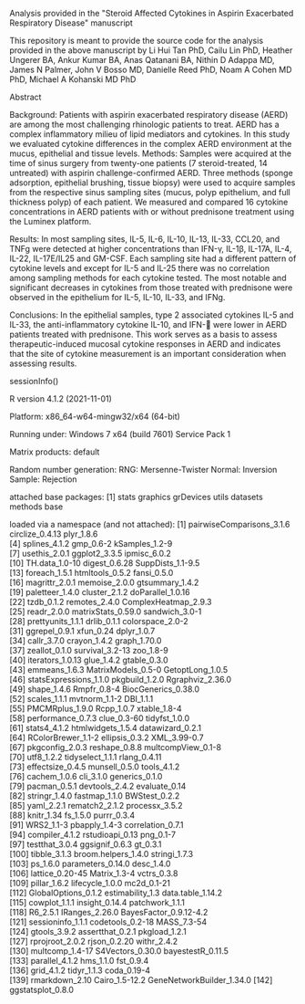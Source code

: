 Analysis provided in the "Steroid Affected Cytokines in Aspirin Exacerbated Respiratory Disease" manuscript

This repository is meant to provide the source code for the analysis provided in the above manuscript by Li Hui Tan PhD, Cailu Lin PhD, Heather Ungerer BA, Ankur Kumar BA, Anas Qatanani BA, Nithin D Adappa MD, James N Palmer, John V Bosso MD, Danielle Reed PhD, Noam A Cohen MD PhD, Michael A Kohanski MD PhD

Abstract

Background: Patients with aspirin exacerbated respiratory disease (AERD) are among the most challenging rhinologic patients to treat. AERD has a complex inflammatory milieu of lipid mediators and cytokines. In this study we evaluated cytokine differences in the complex AERD environment at the mucus, epithelial and tissue levels.
Methods: Samples were acquired at the time of sinus surgery from twenty-one patients (7 steroid-treated, 14 untreated) with aspirin challenge-confirmed AERD. Three methods (sponge adsorption, epithelial brushing, tissue biopsy) were used to acquire samples from the respective sinus sampling sites (mucus, polyp epithelium, and full thickness polyp) of each patient. We measured and compared 16 cytokine concentrations in AERD patients with or without prednisone treatment using the Luminex platform.

Results: In most sampling sites, IL-5, IL-6, IL-10, IL-13, IL-33, CCL20, and TNFg were detected at higher concentrations than IFN-γ, IL-1β, IL-17A, IL-4, IL-22, IL-17E/IL25 and GM-CSF. Each sampling site had a different pattern of cytokine levels and except for IL-5 and IL-25 there was no correlation among sampling methods for each cytokine tested. The most notable and significant decreases in cytokines from those treated with prednisone were observed in the epithelium for IL-5, IL-10, IL-33, and IFNg.

Conclusions: In the epithelial samples, type 2 associated cytokines IL-5 and IL-33, the anti-inflammatory cytokine IL-10, and IFN- were lower in AERD patients treated with prednisone. This work serves as a basis to assess therapeutic-induced mucosal cytokine responses in AERD and indicates that the site of cytokine measurement is an important consideration when assessing results.


sessionInfo()

R version 4.1.2 (2021-11-01)

Platform: x86_64-w64-mingw32/x64 (64-bit)

Running under: Windows 7 x64 (build 7601) Service Pack 1

Matrix products: default

Random number generation:
 RNG:     Mersenne-Twister 
 Normal:  Inversion 
 Sample:  Rejection 
 
attached base packages:
[1] stats     graphics  grDevices utils     datasets  methods   base     

loaded via a namespace (and not attached):
  [1] pairwiseComparisons_3.1.6 circlize_0.4.13           plyr_1.8.6               
  [4] splines_4.1.2             gmp_0.6-2                 kSamples_1.2-9           
  [7] usethis_2.0.1             ggplot2_3.3.5             ipmisc_6.0.2             
 [10] TH.data_1.0-10            digest_0.6.28             SuppDists_1.1-9.5        
 [13] foreach_1.5.1             htmltools_0.5.2           fansi_0.5.0              
 [16] magrittr_2.0.1            memoise_2.0.0             gtsummary_1.4.2          
 [19] paletteer_1.4.0           cluster_2.1.2             doParallel_1.0.16        
 [22] tzdb_0.1.2                remotes_2.4.0             ComplexHeatmap_2.9.3     
 [25] readr_2.0.0               matrixStats_0.59.0        sandwich_3.0-1           
 [28] prettyunits_1.1.1         drlib_0.1.1               colorspace_2.0-2         
 [31] ggrepel_0.9.1             xfun_0.24                 dplyr_1.0.7              
 [34] callr_3.7.0               crayon_1.4.2              graph_1.70.0             
 [37] zeallot_0.1.0             survival_3.2-13           zoo_1.8-9                
 [40] iterators_1.0.13          glue_1.4.2                gtable_0.3.0             
 [43] emmeans_1.6.3             MatrixModels_0.5-0        GetoptLong_1.0.5         
 [46] statsExpressions_1.1.0    pkgbuild_1.2.0            Rgraphviz_2.36.0         
 [49] shape_1.4.6               Rmpfr_0.8-4               BiocGenerics_0.38.0      
 [52] scales_1.1.1              mvtnorm_1.1-2             DBI_1.1.1                
 [55] PMCMRplus_1.9.0           Rcpp_1.0.7                xtable_1.8-4             
 [58] performance_0.7.3         clue_0.3-60               tidyfst_1.0.0            
 [61] stats4_4.1.2              htmlwidgets_1.5.4         datawizard_0.2.1         
 [64] RColorBrewer_1.1-2        ellipsis_0.3.2            XML_3.99-0.7             
 [67] pkgconfig_2.0.3           reshape_0.8.8             multcompView_0.1-8       
 [70] utf8_1.2.2                tidyselect_1.1.1          rlang_0.4.11             
 [73] effectsize_0.4.5          munsell_0.5.0             tools_4.1.2              
 [76] cachem_1.0.6              cli_3.1.0                 generics_0.1.0           
 [79] pacman_0.5.1              devtools_2.4.2            evaluate_0.14            
 [82] stringr_1.4.0             fastmap_1.1.0             BWStest_0.2.2            
 [85] yaml_2.2.1                rematch2_2.1.2            processx_3.5.2           
 [88] knitr_1.34                fs_1.5.0                  purrr_0.3.4              
 [91] WRS2_1.1-3                pbapply_1.4-3             correlation_0.7.1        
 [94] compiler_4.1.2            rstudioapi_0.13           png_0.1-7                
 [97] testthat_3.0.4            ggsignif_0.6.3            gt_0.3.1                 
[100] tibble_3.1.3              broom.helpers_1.4.0       stringi_1.7.3            
[103] ps_1.6.0                  parameters_0.14.0         desc_1.4.0               
[106] lattice_0.20-45           Matrix_1.3-4              vctrs_0.3.8              
[109] pillar_1.6.2              lifecycle_1.0.0           mc2d_0.1-21              
[112] GlobalOptions_0.1.2       estimability_1.3          data.table_1.14.2        
[115] cowplot_1.1.1             insight_0.14.4            patchwork_1.1.1          
[118] R6_2.5.1                  IRanges_2.26.0            BayesFactor_0.9.12-4.2   
[121] sessioninfo_1.1.1         codetools_0.2-18          MASS_7.3-54              
[124] gtools_3.9.2              assertthat_0.2.1          pkgload_1.2.1            
[127] rprojroot_2.0.2           rjson_0.2.20              withr_2.4.2              
[130] multcomp_1.4-17           S4Vectors_0.30.0          bayestestR_0.11.5        
[133] parallel_4.1.2            hms_1.1.0                 fst_0.9.4                
[136] grid_4.1.2                tidyr_1.1.3               coda_0.19-4              
[139] rmarkdown_2.10            Cairo_1.5-12.2            GeneNetworkBuilder_1.34.0
[142] ggstatsplot_0.8.0        
